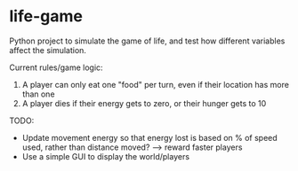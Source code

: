 # life-game
Python project to simulate the game of life, and test how different variables affect the simulation.

Current rules/game logic:
1. A player can only eat one "food" per turn, even if their location has more than one
2. A player dies if their energy gets to zero, or their hunger gets to 10

TODO:
- Update movement energy so that energy lost is based on % of speed used, rather than distance moved? --> reward faster players
- Use a simple GUI to display the world/players
